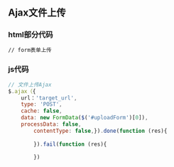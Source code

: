 ## Ajax文件上传

### html部分代码

```html
// form表单上传

```

### js代码

```javascript
// 文件上传Ajax
$.ajax（{
    url：'target_url',
    type: 'POST',
    cache: false,
    data: new FormData($('#uploadForm')[0]),
    processData: false,
        contentType: false,}).done(function (res){
            
        }).fail(function (res){
            
        })
```

